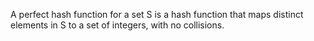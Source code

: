 A perfect hash function for a set S is a hash function that maps distinct elements in S to a set of integers, with no collisions.
